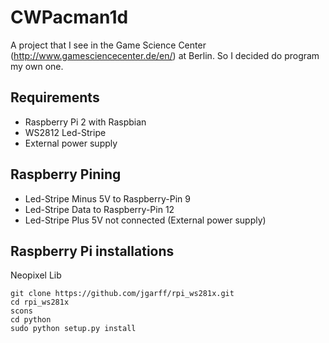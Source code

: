 # CWPacman1d

A project that I see in the Game Science Center (http://www.gamesciencecenter.de/en/) at Berlin. So I decided do program my own one. 

## Requirements
* Raspberry Pi 2 with Raspbian
* WS2812 Led-Stripe
* External power supply

## Raspberry Pining
* Led-Stripe Minus 5V to Raspberry-Pin 9
* Led-Stripe Data to Raspberry-Pin 12
* Led-Stripe Plus 5V not connected (External power supply)

## Raspberry Pi installations
Neopixel Lib

```
git clone https://github.com/jgarff/rpi_ws281x.git
cd rpi_ws281x
scons
cd python
sudo python setup.py install
```






